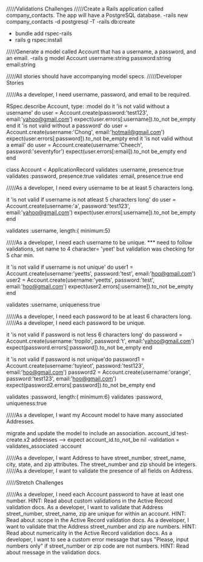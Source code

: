/////Validations Challenges
/////Create a Rails application called company_contacts. The app will have a PostgreSQL database.
-rails new company_contacts -d postgresql -T
-rails db:create
- bundle add rspec-rails
- rails g rspec:install




/////Generate a model called Account that has a username, a password, and an email.
-rails g model Account username:string password:string email:string



/////All stories should have accompanying model specs.
/////Developer Stories

/////As a developer, I need username, password, and email to be required.

RSpec.describe Account, type: :model do
  it 'is not valid without a username' do
  user = Account.create(password:'test123', email:'yahoo@gmail.com')
  expect(user.errors[:username]).to_not be_empty
  end
  it 'is not valid without a password' do
    user = Account.create(username:'Chong', email:'hotmail@gmail.com')
    expect(user.errors[:password]).to_not be_empty
  end
  it 'is not valid without a email' do
    user = Account.create(username:'Cheech', password:'seventyfor')
    expect(user.errors[:email]).to_not be_empty
  end
end

class Account < ApplicationRecord
validates :username, presence:true
validates :password, presence:true
validates :email, presence:true
end



/////As a developer, I need every username to be at least 5 characters long.

  it 'is not valid if username is not atleast 5 characters long' do
    user = Account.create(username:'a', password:'test123', email:'yahoo@gmail.com')
    expect(user.errors[:username]).to_not be_empty
    end

validates :username, length:{ minimum:5}




/////As a developer, I need each username to be unique.
*** need to follow validations, set name to 4 character= 'yeet' but validation was checking for 5 char min. 

  it 'is not valid if username is not unique' do
    user1 = Account.create(username:'yeetts', password:'test', email:'hoo@gmail.com')
    user2 = Account.create(username:'yeetts', password:'test', email:'hoo@gmail.com')
    expect(user2.errors[:username]).to_not be_empty
  end

validates :username, uniqueness:true


/////As a developer, I need each password to be at least 6 characters long.
/////As a developer, I need each password to be unique.

  it 'is not valid if password is not less 6 characters long' do
    password = Account.create(username:'tropilo', password:'t', email:'yahoo@gmail.com')
    expect(password.errors[:password]).to_not be_empty
  end

  it 'is not valid if password is not unique'do
    password1 = Account.create(username:'tuyieot', password:'test123', email:'hoo@gmail.com')
    password2 = Account.create(username:'orange', password:'test123', email:'hoo@gmail.com')
    expect(password2.errors[:password]).to_not be_empty
  end

  validates :password, length:{ minimum:6}
validates :password, uniqueness:true

/////As a developer, I want my Account model to have many associated Addresses.


migrate and update the model to  include an association. account_id
test- create.x2 addresses
--> expect account_id.to_not_be nil
-validation = validates_associated :account



/////As a developer, I want Address to have street_number, street_name, city, state, and zip attributes. The street_number and zip should be integers.
/////As a developer, I want to validate the presence of all fields on Address.

/////Stretch Challenges

/////As a developer, I need each Account password to have at least one number.
HINT: Read about custom validations in the Active Record validation docs.
As a developer, I want to validate that Address street_number, street_name, zip are unique for within an account.
HINT: Read about :scope in the Active Record validation docs.
As a developer, I want to validate that the Address street_number and zip are numbers.
HINT: Read about numericality in the Active Record validation docs.
As a developer, I want to see a custom error message that says "Please, input numbers only" if street_number or zip code are not numbers.
HINT: Read about message in the validation docs.